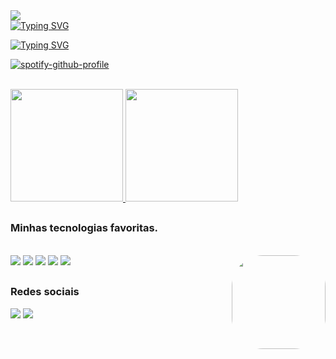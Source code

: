 <div>
  <a href="https://github.com/DenverCoder1/readme-typing-svg">
    <img src="https://readme-typing-svg.herokuapp.com?font=lucida+console&duration=4000&pause=1500&color=F76DEF&=435&lines=Olá+👋"/>
    <br>
    <img src="https://readme-typing-svg.herokuapp.com?font=lucida+console&weight=900&size=18&duration=4000&pause=2000&color=F76DEF&=435&lines=Meu+nome+%C3%A9+Marlus+Silva;Seja+bem+vindo(a)+ao+meu+perfil!;Amo+Python;Estou+sempre+em+busca+do+melhor" alt="Typing SVG" />
  </a>
  
</div>

<!-- Ouvindo Spotify -->
<a href="https://git.io/typing-svg"><img src="https://readme-typing-svg.demolab.com?font=Fira+Code&duration=2000&pause=1000&color=F76DEF&center=falso&vCenter=falso&repeat=verdadeiro&width=435&lines=Ouvindo+Spotify+🎧🎤" alt="Typing SVG" /></a> 

[![spotify-github-profile](https://spotify-github-profile.vercel.app/api/view?uid=tbaxp4ucqx1ct045sq0aoctkx&cover_image=true&theme=novatorem&show_offline=true&background_color=121212&interchange=true&bar_color=53b14f&bar_color_cover=true)](https://spotify-github-profile.vercel.app/api/view?uid=tbaxp4ucqx1ct045sq0aoctkx&redirect=true)


<br>
<!-- GitHub status -->
<div>
  <a href="https://github.com/anuraghazra/github-readme-stats">
    <img height="180em" src="https://github-readme-stats.vercel.app/api?username=MarlusCSilva&count_private=false&theme=vue-dark&show_icons=true"/>
    <img height="180em" src="https://github-readme-stats.vercel.app/api/top-langs/?username=MarlusCSilva&theme=vue-dark&layout=compact"/>
  </a>
 </div>

  ##
 
<!-- Tecnologia mais ultilizadas -->
### Minhas tecnologias favoritas.
<div style="display: inline_block"><br>
   <img src="https://img.shields.io/badge/Windows%2011-%230079d5.svg?style=for-the-badge&logo=Windows%2011&logoColor=white" />
   <img src="https://img.shields.io/badge/Spotify-1ED760?style=for-the-badge&logo=spotify&logoColor=white" />
   <img src="https://img.shields.io/badge/Visual_Studio_Code-0078D4?style=for-the-badge&logo=visual%20studio%20code&logoColor=white" />
   <img src="https://img.shields.io/badge/GitHub-%2312100E.svg?&style=for-the-badge&logo=Github&logoColor=white" />
   <img src="https://img.shields.io/badge/Discord-%235865F2.svg?style=for-the-badge&logo=discord&logoColor=white" />
  
  <img align="right" height="150" style="border-radius:50px;" src="https://media.tenor.com/k7v9dZiw6rsAAAAi/hello-kitty.gif"/>
</div>

  ##
### Redes sociais
<!-- Redes sociais -->
<div> 
  <a href="mailto:marlussilva5816@gmail.com"><img src="https://img.shields.io/badge/-Gmail-%23333?style=for-the-badge&logo=gmail&logoColor=white" target="_blank"></a>
  <a href="https://www.linkedin.com/in/marlus-silva-a7203b26a/" target="_blank"><img src="https://img.shields.io/badge/-LinkedIn-%230077B5?style=for-the-badge&logo=linkedin&logoColor=white" target="_blank"></a>
</div>
